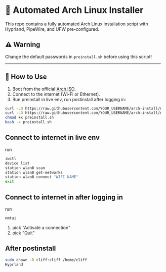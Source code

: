 # 🧪 Automated Arch Linux Installer

This repo contains a fully automated Arch Linux installation script with Hyprland, PipeWire, and UFW pre-configured.

## ⚠️ Warning

Change the default passwords in `preinstall.sh` before using this script!

---

## 🚀 How to Use

1. Boot from the official [Arch ISO](https://archlinux.org/download/).
2. Connect to the internet (Wi-Fi or Ethernet).
3. Run preinstall in live env, run postinstall after logging in:

```bash
curl -LO https://raw.githubusercontent.com/YOUR_USERNAME/arch-install/main/preinstall.sh
curl -LO https://raw.githubusercontent.com/YOUR_USERNAME/arch-install/main/postinstall.sh
chmod +x preinstall.sh
bash -x preinstall.sh
```

## Connect to internet in live env

run

```bash
iwctl
device list
station wlan0 scan
station wlan0 get-networks
station wlan0 connect "WIFI NAME"
exit
```

## Connect to internet in after logging in

run

```bash
nmtui
```

1. pick "Activate a connection"
2. pick "Quit"

## After postinstall

```bash
sudo chown -R cliff:cliff /home/cliff
Hyprland
```
